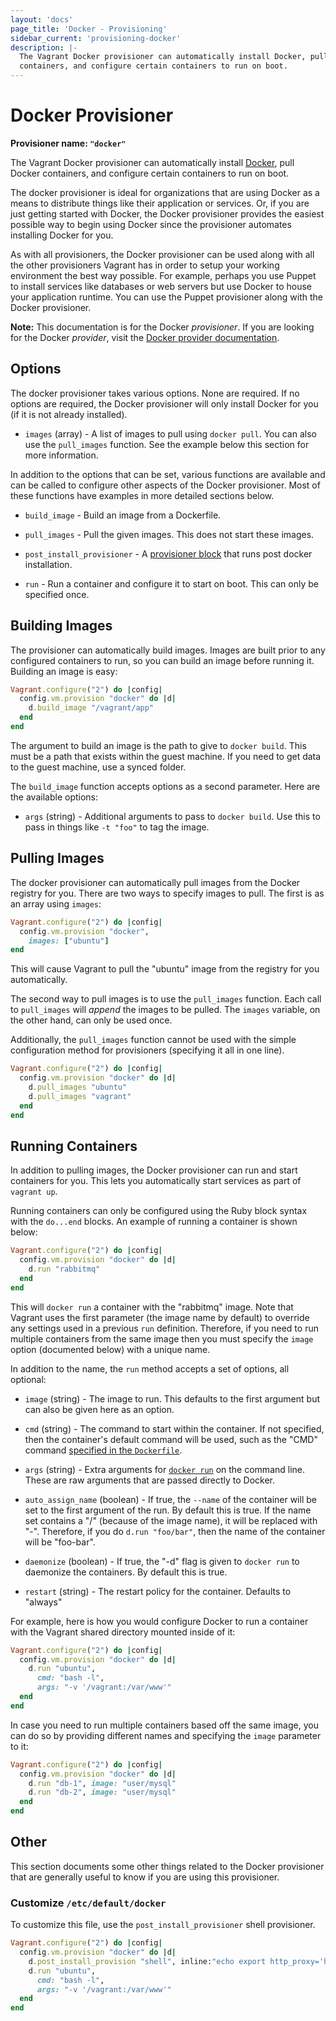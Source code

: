 ```yaml
---
layout: 'docs'
page_title: 'Docker - Provisioning'
sidebar_current: 'provisioning-docker'
description: |-
  The Vagrant Docker provisioner can automatically install Docker, pull Docker
  containers, and configure certain containers to run on boot.
---
```


# Docker Provisioner

**Provisioner name: `"docker"`**

The Vagrant Docker provisioner can automatically install
[Docker](https://www.docker.io), pull Docker containers, and configure certain
containers to run on boot.

The docker provisioner is ideal for organizations that are using
Docker as a means to distribute things like their application or services.
Or, if you are just getting started with Docker, the Docker provisioner
provides the easiest possible way to begin using Docker since the provisioner
automates installing Docker for you.

As with all provisioners, the Docker provisioner can be used along with
all the other provisioners Vagrant has in order to setup your working
environment the best way possible. For example, perhaps you use Puppet to
install services like databases or web servers but use Docker to house
your application runtime. You can use the Puppet provisioner along
with the Docker provisioner.

<div class="alert alert-info">
  <strong>Note:</strong> This documentation is for the Docker
      <em>provisioner</em>. If you are looking for the Docker
  <em>provider</em>, visit the
  <a href="/docs/docker/">Docker provider documentation</a>.
</div>

## Options

The docker provisioner takes various options. None are required. If
no options are required, the Docker provisioner will only install Docker
for you (if it is not already installed).

- `images` (array) - A list of images to pull using `docker pull`. You
  can also use the `pull_images` function. See the example below this
  section for more information.

In addition to the options that can be set, various functions are available
and can be called to configure other aspects of the Docker provisioner. Most
of these functions have examples in more detailed sections below.

- `build_image` - Build an image from a Dockerfile.

- `pull_images` - Pull the given images. This does not start these images.

- `post_install_provisioner` - A [provisioner block](/docs/provisioning) that runs post docker
  installation.

- `run` - Run a container and configure it to start on boot. This can
  only be specified once.

## Building Images

The provisioner can automatically build images. Images are built prior to
any configured containers to run, so you can build an image before running it.
Building an image is easy:

```ruby
Vagrant.configure("2") do |config|
  config.vm.provision "docker" do |d|
    d.build_image "/vagrant/app"
  end
end
```

The argument to build an image is the path to give to `docker build`. This
must be a path that exists within the guest machine. If you need to get data
to the guest machine, use a synced folder.

The `build_image` function accepts options as a second parameter. Here
are the available options:

- `args` (string) - Additional arguments to pass to `docker build`. Use this
  to pass in things like `-t "foo"` to tag the image.

## Pulling Images

The docker provisioner can automatically pull images from the
Docker registry for you. There are two ways to specify images to
pull. The first is as an array using `images`:

```ruby
Vagrant.configure("2") do |config|
  config.vm.provision "docker",
    images: ["ubuntu"]
end
```

This will cause Vagrant to pull the "ubuntu" image from the registry
for you automatically.

The second way to pull images is to use the `pull_images` function.
Each call to `pull_images` will _append_ the images to be pulled. The
`images` variable, on the other hand, can only be used once.

Additionally, the `pull_images` function cannot be used with the
simple configuration method for provisioners (specifying it all in one line).

```ruby
Vagrant.configure("2") do |config|
  config.vm.provision "docker" do |d|
    d.pull_images "ubuntu"
    d.pull_images "vagrant"
  end
end
```

## Running Containers

In addition to pulling images, the Docker provisioner can run and start
containers for you. This lets you automatically start services as part of
`vagrant up`.

Running containers can only be configured using the Ruby block syntax with
the `do...end` blocks. An example of running a container is shown below:

```ruby
Vagrant.configure("2") do |config|
  config.vm.provision "docker" do |d|
    d.run "rabbitmq"
  end
end
```

This will `docker run` a container with the "rabbitmq" image. Note that
Vagrant uses the first parameter (the image name by default) to override any
settings used in a previous `run` definition. Therefore, if you need to run
multiple containers from the same image then you must specify the `image`
option (documented below) with a unique name.

In addition to the name, the `run` method accepts a set of options, all optional:

- `image` (string) - The image to run. This defaults to the first argument
  but can also be given here as an option.

- `cmd` (string) - The command to start within the container. If not specified,
  then the container's default command will be used, such as the
  "CMD" command [specified in the `Dockerfile`](https:/docs.docker.io/en/latest/use/builder/#cmd).

- `args` (string) - Extra arguments for [`docker run`](https:/docs.docker.io/en/latest/commandline/cli/#run)
  on the command line. These are raw arguments that are passed directly to Docker.

- `auto_assign_name` (boolean) - If true, the `--name` of the container will
  be set to the first argument of the run. By default this is true. If the
  name set contains a "/" (because of the image name), it will be replaced
  with "-". Therefore, if you do `d.run "foo/bar"`, then the name of the
  container will be "foo-bar".

- `daemonize` (boolean) - If true, the "-d" flag is given to `docker run` to
  daemonize the containers. By default this is true.

- `restart` (string) - The restart policy for the container. Defaults to
  "always"

For example, here is how you would configure Docker to run a container
with the Vagrant shared directory mounted inside of it:

```ruby
Vagrant.configure("2") do |config|
  config.vm.provision "docker" do |d|
    d.run "ubuntu",
      cmd: "bash -l",
      args: "-v '/vagrant:/var/www'"
  end
end
```

In case you need to run multiple containers based off the same image, you can do
so by providing different names and specifying the `image` parameter to it:

```ruby
Vagrant.configure("2") do |config|
  config.vm.provision "docker" do |d|
    d.run "db-1", image: "user/mysql"
    d.run "db-2", image: "user/mysql"
  end
end
```

## Other

This section documents some other things related to the Docker provisioner
that are generally useful to know if you are using this provisioner.

### Customize `/etc/default/docker`

To customize this file, use the `post_install_provisioner` shell provisioner.

```ruby
Vagrant.configure("2") do |config|
  config.vm.provision "docker" do |d|
    d.post_install_provision "shell", inline:"echo export http_proxy='http://127.0.0.1:3128/' >> /etc/default/docker"
    d.run "ubuntu",
      cmd: "bash -l",
      args: "-v '/vagrant:/var/www'"
  end
end
```
